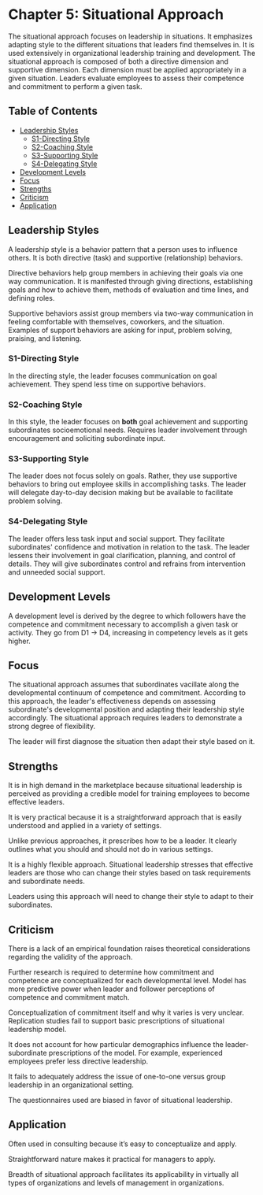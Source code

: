 # Chapter 5: Situational Approach

The situational approach focuses on leadership in situations. It emphasizes adapting style to the different situations that leaders find themselves in. It is used extensively in organizational leadership training and development. The situational approach is composed of both a directive dimension and supportive dimension. Each dimension must be applied appropriately in a given situation. Leaders evaluate employees to assess their competence and commitment to perform a given task.

## Table of Contents

- [Leadership Styles](#Leadership-Styles)
  - [S1-Directing Style](#S1-Directing-Style)
  - [S2-Coaching Style](#S2-Coaching-Style)
  - [S3-Supporting Style](#S3-Supporting-Style)
  - [S4-Delegating Style](#S4-Delegating-Style)
- [Development Levels](#Development-Levels)
- [Focus](#Focus)
- [Strengths](#Strengths)
- [Criticism](#Criticism)
- [Application](#Application)

## Leadership Styles

A leadership style is a behavior pattern that a person uses to influence others. It is both directive (task) and supportive (relationship) behaviors.

Directive behaviors help group members in achieving their goals via one way communication. It is manifested through giving directions, establishing goals and how to achieve them, methods of evaluation and time lines, and defining roles.

Supportive behaviors assist group members via two-way communication in feeling comfortable with themselves, coworkers, and the situation. Examples of support behaviors are asking for input, problem solving, praising, and listening.

### S1-Directing Style

In the directing style, the leader focuses communication on goal achievement. They spend less time on supportive behaviors.

### S2-Coaching Style

In this style, the leader focuses on **both** goal achievement and supporting subordinates socioemotional needs. Requires leader involvement through encouragement and soliciting subordinate input.

### S3-Supporting Style

The leader does not focus solely on goals. Rather, they use supportive behaviors to bring out employee skills in accomplishing tasks. The leader will delegate day-to-day decision making but be available to facilitate problem solving.

### S4-Delegating Style

The leader offers less task input and social support. They facilitate subordinates' confidence and motivation in relation to the task. The leader lessens their involvement in goal clarification, planning, and control of details. They will give subordinates control and refrains from intervention and unneeded social support.

## Development Levels

A development level is derived by the degree to which followers have the competence and commitment necessary to accomplish a given task or activity. They go from D1 -> D4, increasing in competency levels as it gets higher.

## Focus

The situational approach assumes that subordinates vacillate along the developmental continuum of competence and commitment. According to this approach, the leader's effectiveness depends on assessing subordinate's developmental position and adapting their leadership style accordingly. The situational approach requires leaders to demonstrate a strong degree of flexibility.

The leader will first diagnose the situation then adapt their style based on it.

## Strengths

It is in high demand in the marketplace because situational leadership is perceived as providing a credible model for training employees to become effective leaders.

It is very practical because it is a straightforward approach that is easily understood and applied in a variety of settings.

Unlike previous approaches, it prescribes how to be a leader. It clearly outlines what you should and should not do in various settings.

It is a highly flexible approach. Situational leadership stresses that effective leaders are those who can change their styles based on task requirements and subordinate needs.

Leaders using this approach will need to change their style to adapt to their subordinates.

## Criticism

There is a lack of an empirical foundation raises theoretical considerations regarding the validity of the approach.

Further research is required to determine how commitment and competence are conceptualized for each developmental level. Model has more predictive power when leader and follower perceptions of competence and commitment match.

Conceptualization of commitment itself and why it varies is very unclear. Replication studies fail to support basic prescriptions of situational leadership model.

It does not account for how particular demographics influence the leader-subordinate prescriptions of the model. For example, experienced employees prefer less directive leadership.

It fails to adequately address the issue of one-to-one versus group leadership in an organizational setting.

The questionnaires used are biased in favor of situational leadership.

## Application

Often used in consulting because it’s easy to conceptualize and apply.

Straightforward nature makes it practical for managers to apply.

Breadth of situational approach facilitates its applicability in virtually all types of organizations and levels of management in organizations.
